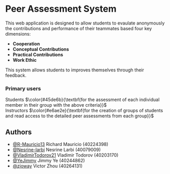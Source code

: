 # Peer Assessment System

This web application is designed to allow students to evaulate anonymously the contributions and performance of their teammates based four key dimensions:

- **Cooperation**
- **Conceptual Contributions**
- **Practical Contributions**
- **Work Ethic**

This system allows students to improves themselves through their feedback.

<h3>Primary users</h3>

Students $\color{#45de6b}{\textbf{for the assessment of each individual member in their group with the above criteria}}$\
Instructors $\color{#e6ae2e}{\textbf{for the creation of groups of students and read access to the detailed peer assessments from each group}}$

## Authors

- [@R-Mauricio13](https://github.com/R-Mauricio13)           Richard Mauricio (40224398)
- [@Nesrine-larbi](https://github.com/Nesrine-larbi)         Nesrine Larbi (40079009)
- [@VladimirTodorov21](https://github.com/VladimirTodorov21) Vladimir Todorov (40203170)
- [@YeJimmy](https://github.com/YeJimmy)                     Jimmy Ye (40244862)
- [@zjoway](https://github.com/zjoway)                       Victor Zhou (40264131)

  

